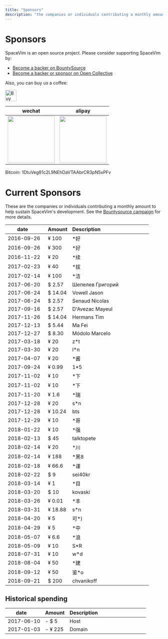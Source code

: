 ```yaml
---
title: "Sponsors"
description: "the companies or individuals contributing a monthly amount to help sustain SpaceVim's development."
---
```


# Sponsors

SpaceVim is an open source project. Please consider supporting SpaceVim by:

- [Become a backer on BountySource](https://www.bountysource.com/teams/spacevim)
- [Become a backer or sponsor on Open Collective](https://opencollective.com/spacevim)

Also, you can buy us a coffee:

<a href='https://ko-fi.com/A538L6H' target='_blank'><img height='36' style='border:0px;height:36px;' src='https://az743702.vo.msecnd.net/cdn/kofi4.png?v=f' border='0' alt='Buy Me a Coffee at ko-fi.com' /></a>

| wechat                                                                   | alipay                                                                     |
| ------------------------------------------------------------------------ | -------------------------------------------------------------------------- |
| <img src="https://spacevim.org/img/weixin.png" height="150" width="150"> | <img src="https://spacevim.org/img/zhifubao.png" height="150" width="150"> |

Bitcoin: 1DtuVeg81c2L9NEhDaVTAAbrCR3pN5xPFv

# Current Sponsors

These are the companies or individuals contributing a monthly amount to help sustain SpaceVim's development.
See the [Bountysource campaign](https://www.bountysource.com/teams/spacevim) for more details.

| date         | Amount  | Description                                   |
| ------------ | ------- | --------------------------------------------- |
| 2016-09-26   | ¥ 100    |           *好                                   |
| 2016-09-26   | ¥ 300    |           *好                                   |
| 2016-11-22   | ¥ 20    |           *续                                    |
| 2017-02-23    | ¥ 40    |         *拔                                      |
| 2017-02-14    | ¥ 100   |            *洁                                   |
| 2017-06-20   | $ 2.57  | Шепелев Григорий                              |
| 2017-06-24   | $ 14.04 | Vowell Jason                                  |
| 2017-06-24   | $ 2.57  | Senaud Nicolas                                |
| 2017-09-16   | $ 2.57  | D'Avezac Mayeul                               |
| 2017-11-26   | $ 14.04 | Hermans Tim                                   |
| 2017-12-13   | $ 5.44  | Ma Fei                                        |
| 2017-12-27   | $ 8.30  | Módolo Marcelo                                |
| 2017-03-18    | ¥ 20    |        z*t                                       |
| 2017-03-30    | ¥ 20    |             l*n                                  |
| 2017-04-07     | ¥ 20    |               *酱                                |
| 2017-09-24    | ¥ 0.99    |          1*5                                     |
| 2017-11-02    | ¥ 10    |           *下                                    |
| 2017-11-02    | ¥ 10    |        *下                                       |
| 2017-11-20    | ¥ 1.6    |    *瑞                                           |
| 2017-12-28   | ¥ 20    |     s*n                                          |
| 2017-12-28   | ¥ 10.24 | bts                                           |
| 2017-12-29   | ¥ 10    |                                  *哥             |
| 2018-01-22    | ¥ 10    |                              *强                 |
| 2018-02-13    | $ 45    | talktopete                                    |
| 2018-02-14    | ¥ 20    |                           *川                    |
| 2018-02-14    | ¥ 188   |                           *黑8                    |
| 2018-02-18    | ¥ 66.6  |                        *谨                       |
| 2018-02-22    | $ 9     | sei40kr                                       |
| 2018-03-14    | ¥ 1  |                        *目                       |
| 2018-03-20   | $ 10    | kovaski                                       |
| 2018-03-26    | ¥ 0.01  |                  *丰                             |
| 2018-03-31    | ¥ 18.88  |              s*n                                 |
| 2018-04-20    | ¥ 5  |              可*)                                 |
| 2018-04-29    | ¥ 5  |           *中                                    |
| 2018-05-07    |  ¥ 6.6     |     *浪                                   |
| 2018-05-09    |  ¥ 10     |      S*R                                  |
| 2018-07-31    |  ¥ 10    |      w*d                                  |
| 2018-08-04    |  ¥ 50     |   *建                                     |
| 2018-09-12    |  ¥ 50     |   鉴*o                                     |
| 2018-09-21   | $ 200   | chvanikoff                                   |

## Historical spending

| date       | Amount  | Description                                   |
| ---------- | ------- | --------------------------------------------- |
| 2017-06-10 | - $ 5   | Host                                          |
| 2017-01-03 | - ¥ 225 | Domain                                        |
